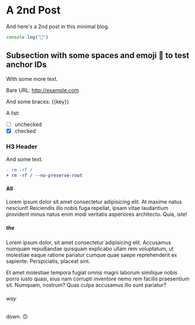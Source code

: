 # A 2nd Post

And here's a 2nd post in this minimal blog.

```js
console.log("👋")
```

## Subsection with some spaces and emoji 👋 to test anchor IDs

With some more text.

Bare URL: http://example.com

And some braces: {{key}}

A list:

- [ ] unchecked
- [x] checked

### H3 Header

And some text.

```diff
- rm -rf /
+ rm -rf / --no-preserve-root
```

#### All

Lorem ipsum dolor sit amet consectetur adipisicing elit. At maxime natus nesciunt! Reiciendis illo nobis fuga repellat, ipsam vitae laudantium provident minus natus enim modi veritatis asperiores architecto. Quia, iste!

##### the

Lorem ipsum dolor, sit amet consectetur adipisicing elit. Accusamus numquam repudiandae quisquam explicabo ullam rem voluptatum, ut molestiae eaque ratione pariatur cumque quae saepe reprehenderit ex sapiente. Perspiciatis, placeat sint.

Et amet molestiae tempora fugiat omnis magni laborum similique nobis porro iusto quasi, eius nam corrupti inventore nemo rem facilis praesentium sit. Numquam, nostrum? Quas culpa accusamus illo sunt pariatur?

###### way

down. 🙃
